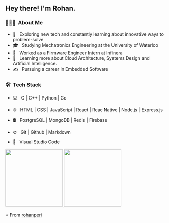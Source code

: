 <h2> Hey there! I'm Rohan.</h2>

<h3> 👨🏻‍💻 &nbsp;About Me </h3>

- 🤔 &nbsp; Exploring new tech and constantly learning about innovative ways to problem-solve
- 🎓 &nbsp; Studying Mechatronics Engineering at the University of Waterloo
- 💼 &nbsp; Worked as a Firmware Engineer Intern at Infinera
- 🌱 &nbsp; Learning more about Cloud Architecture, Systems Design and Artificial Intelligence.
- ✍️ &nbsp; Pursuing a career in Embedded Software

<h3> 🛠 &nbsp;Tech Stack</h3>

- 💻 &nbsp;
  C | C++ | Python | Go 

- 🌐 &nbsp;
  HTML | CSS | JavaScript | React | Reac Native | Node.js | Express.js

- 🛢 &nbsp;
  PostgreSQL | MongoDB | Redis | Firebase
- ⚙️ &nbsp;
  Git | Github | Markdown
- 🔧 &nbsp;
  Visual Studio Code


<a href="https://github.com/rohanperi">
  <img height="180em" src="https://github-readme-stats.vercel.app/api?username=rohanperi&theme=buefy&show_icons=true" />
  <img height="180em" src="https://github-readme-stats.vercel.app/api/top-langs/?username=rohanperi&theme=buefy&layout=compact" />
</a>

<br/>

⭐️ From [rohanperi](https://github.com/rohanperi)

